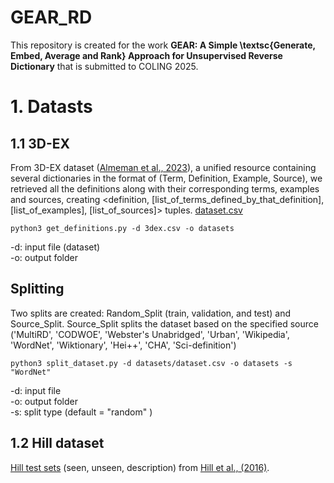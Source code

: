 # GEAR_RD

This repository is created for the work **GEAR: A Simple \textsc{Generate, Embed, Average and Rank} Approach for Unsupervised Reverse Dictionary** that is submitted to COLING 2025.


# 1. Datasts #

## 1.1 3D-EX

From 3D-EX dataset ([Almeman et al., 2023](https://aclanthology.org/2023.ranlp-1.8/)), a unified resource containing several dictionaries in the format of (Term, Definition, Example, Source), we retrieved all the definitions along with their corresponding terms, examples and sources, creating <definition, [list_of_terms_defined_by_that_definition], [list_of_examples],  [list_of_sources]> tuples. [dataset.csv](https://drive.google.com/uc?export=download&id=1TdVx9Pk3SQ16vWkr8WBi6SLpKMV9tIm6)

```
python3 get_definitions.py -d 3dex.csv -o datasets
```
-d: input file (dataset) <br/>
-o: output folder 

## Splitting ##
Two splits are created: Random_Split (train, validation, and test) and Source_Split. Source_Split splits the dataset based on the specified source ('MultiRD', 'CODWOE', 'Webster\'s Unabridged', 'Urban', 'Wikipedia', 'WordNet', 'Wiktionary', 'Hei++', 'CHA', 'Sci-definition')

```
python3 split_dataset.py -d datasets/dataset.csv -o datasets -s "WordNet"
```
-d: input file  <br/>
-o: output folder <br/>
-s: split type (default = "random" )

## 1.2 Hill dataset
[Hill test sets](https://drive.google.com/file/d/1ihfElRULa6bg_jpwzeHSJEC2KQc_w25p/view) (seen, unseen, description) from [Hill et al., (2016)](https://arxiv.org/pdf/1504.00548).


